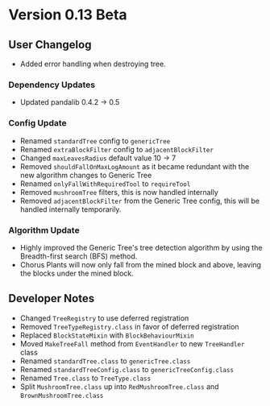 # Version 0.13 Beta

## User Changelog
* Added error handling when destroying tree.

### Dependency Updates
* Updated pandalib 0.4.2 -> 0.5

### Config Update
* Renamed `standardTree` config to `genericTree`
* Renamed `extraBlockFilter` config to `adjacentBlockFilter`
* Changed `maxLeavesRadius` default value 10 -> 7
* Removed `shouldFallOnMaxLogAmount` as it became redundant with the new algorithm changes to Generic Tree
* Renamed `onlyFallWithRequiredTool` to `requireTool`
* Removed `mushroomTree` filters, this is now handled internally
* Removed `adjacentBlockFilter` from the Generic Tree config, this will be handled internally temporarily.

### Algorithm Update
* Highly improved the Generic Tree's tree detection algorithm by using the Breadth-first search (BFS) method.
* Chorus Plants will now only fall from the mined block and above, leaving the blocks under the mined block.

## Developer Notes
* Changed `TreeRegistry` to use deferred registration
* Removed `TreeTypeRegistry.class` in favor of deferred registration
* Replaced `BlockStateMixin` with `BlockBehaviourMixin`
* Moved `MakeTreeFall` method from `EventHandler` to new `TreeHandler` class
* Renamed `standardTree.class` to `genericTree.class`
* Renamed `standardTreeConfig.class` to `genericTreeConfig.class`
* Renamed `Tree.class` to `TreeType.class`
* Split `MushroomTree.class` up into `RedMushroomTree.class` and `BrownMushroomTree.class`

